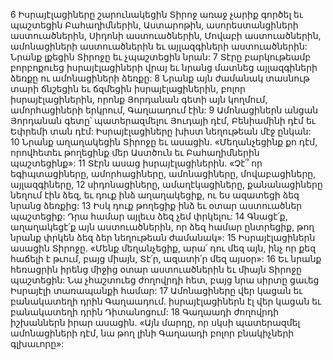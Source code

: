 6 Իսրայէլացիները շարունակեցին Տիրոջ առաջ չարիք գործել եւ պաշտեցին Բահաղիմներին, Աստարոթին, ասորեստանցիների աստուածներին, Սիդոնի աստուածներին, Մովաբի աստուածներին, ամոնացիների աստուածներին եւ այլազգիների աստուածներին: Նրանք լքեցին Տիրոջը եւ չպաշտեցին նրան: 7 Տէրը բարկութեամբ բորբոքուեց իսրայէլացիների վրայ եւ նրանց մատնեց այլազգիների ձեռքը ու ամոնացիների ձեռքը: 8 Նրանք այն ժամանակ տասնութ տարի ճնշեցին եւ ճզմեցին իսրայէլացիներին, բոլոր իսրայէլացիներին, որոնք Յորդանան գետի այն կողմում, ամորհացիների երկրում, Գաղաադում էին: 9 Ամոնացիներն անցան Յորդանան գետը՝ պատերազմելու Յուդայի դէմ, Բենիամինի դէմ եւ Եփրեմի տան դէմ: Իսրայէլացիները խիստ նեղութեան մէջ ընկան: 10 Նրանք աղաղակեցին Տիրոջը եւ ասացին. «Մեղանչեցինք քո դէմ, որովհետեւ թողեցինք մեր Աստծուն եւ Բահաղիմներին պաշտեցինք»: 11 Տէրն ասաց իսրայէլացիներին. «Չէ՞ որ եգիպտացիները, ամորհացիները, ամոնացիները, մովաբացիները, այլազգիները, 12 սիդոնացիները, ամաղէկացիները, քանանացիները նեղում էին ձեզ, եւ դուք ինձ աղաղակեցիք, ու ես ազատեցի ձեզ նրանց ձեռքից: 13 Իսկ դուք թողեցիք ինձ եւ օտար աստուածներ պաշտեցիք: Դրա համար այլեւս ձեզ չեմ փրկելու: 14 Գնացէ՛ք, աղաղակեցէ՛ք այն աստուածներին, որ ձեզ համար ընտրեցիք, թող նրանք փրկեն ձեզ ձեր նեղութեան ժամանակ»: 15 Իսրայէլացիներն ասացին Տիրոջը. «Մենք մեղանչեցիք, արա՛ դու մեզ այն, ինչ որ քեզ հաճելի է թւում, բայց միայն, Տէ՛ր, ազատի՛ր մեզ այսօր»: 16 Եւ նրանք հեռացրին իրենց միջից օտար աստուածներին եւ միայն Տիրոջը պաշտեցին: Նա չհաշտուեց ժողովրդի հետ, բայց նրա սիրտը ցաւեց Իսրայէլի տառապանքի համար:
17 Ամոնացիները վեր կացան եւ բանակատեղի դրին Գաղաադում. իսրայէլացիներն էլ վեր կացան եւ բանակատեղի դրին Դիտանոցում: 18 Գաղաադի ժողովրդի իշխաններն իրար ասացին. «Այն մարդը, որ սկսի պատերազմել ամոնացիների դէմ, նա թող լինի Գաղաադի բոլոր բնակիչների գլխաւորը»:
